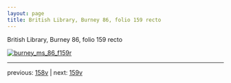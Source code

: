 ```yaml
---
layout: page
title: British Library, Burney 86, folio 159 recto
---
```


British Library, Burney 86, folio 159 recto

[![burney_ms_86_f159r](http://www.homermultitext.org/iipsrv?IIIF=/project/homer/pyramidal/deepzoom/bl/burney86imgs/v1/burney_ms_86_f159r.tif/full/800,/0/default.jpg)](http://www.homermultitext.org/ict2/?urn=urn:cite2:bl:burney86imgs.v1:burney_ms_86_f159r) 

---

previous:  [158v](../158v/) | next: [159v](../159v/)